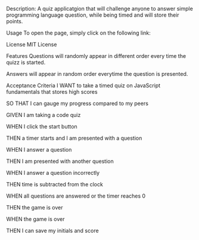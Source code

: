 Description:
A quiz applicatgion that will challenge anyone to answer simple programming language question, while being timed and will store their points.

Usage
To open the page, simply click on the following link: 

License
MIT License

Features
Questions will randomly appear in different order every time the quizz is started.

Answers will appear in random order everytime the question is presented.

Acceptance Criteria
I WANT to take a timed quiz on JavaScript fundamentals that stores high scores

SO THAT I can gauge my progress compared to my peers

GIVEN I am taking a code quiz

WHEN I click the start button

THEN a timer starts and I am presented with a question

WHEN I answer a question

THEN I am presented with another question

WHEN I answer a question incorrectly

THEN time is subtracted from the clock

WHEN all questions are answered or the timer reaches 0

THEN the game is over

WHEN the game is over

THEN I can save my initials and score